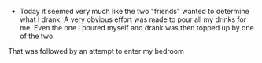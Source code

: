 - Today it seemed very much like the two "friends" wanted to determine what I drank. A very obvious effort was made to pour all my drinks for me. Even the one I poured myself and drank was then topped up by one of the two.

That was followed by an attempt to enter my bedroom 